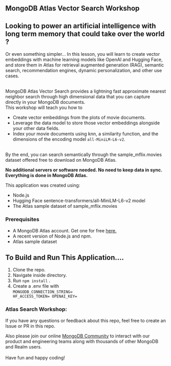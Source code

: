 ## MongoDB Atlas Vector Search Workshop

<h2>Looking to power an artificial intelligence with long term memory that could take over the world ?</h2>
<p>Or even something simpler... In this lesson, you will learn to create vector embeddings with machine learning models like OpenAI and Hugging Face, and store them in Atlas for retrieval augmented generation (RAG), semantic search, recommendation engines, dynamic personalization, and other use cases.</p>
<br/>
MongoDB Atlas Vector Search provides a lightning fast approximate nearest neighbor search through high dimensional data that you can capture directly in your MongoDB documents. 
<br/>
This workshop will teach you how to

- Create vector embeddings from the plots of movie documents.
- Leverage the data model to store those vector embeddings alongside your other data fields.
- Index your movie documents using knn, a similarity function, and the dimensions of the encoding model <code>all-MiniLM-L6-v2</code>.

<br/> By the end, you can search semantically through the sample_mflix.movies dataset offered free to download on MongoDB Atlas.

**No additional servers or software needed. No need to keep data in sync. Everything is done in MongoDB Atlas.**

<p>This application was created using:</p>

- Node.js
- Hugging Face sentence-transformers/all-MiniLM-L6-v2 model
- The Atlas sample dataset of sample_mflix.movies

<h3>Prerequisites</h3>

- A MongoDB Atlas account. Get one for free <a href="https://www.mongodb.com/cloud/atlas">here.</a>
- A recent version of Node.js and npm.
- Atlas sample dataset

<h2>To Build and Run This Application....</h2>

1. Clone the repo.
2. Navigate inside directory.
3. Run <code>npm install</code> .
4. Create a .env file with<br/>
   <code>MONGODB_CONNECTION_STRING=
   HF_ACCESS_TOKEN=
   OPENAI_KEY=</code>

### Atlas Search Workshop:

If you have any questions or feedback about this repo, feel free to create an Issue or PR in this repo.

Also please join our online <a href="https://developer.mongodb.com/community/forums/">MongoDB Community</a> to interact with our product and engineering teams along with thousands of other MongoDB and Realm users. <br/><br/>Have fun and happy coding!
